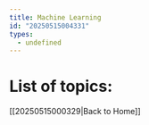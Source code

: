 ```yaml
---
title: Machine Learning
id: "20250515004331"
types:
  - undefined
---
```


# List of topics:

[[20250515000329|Back to Home]]